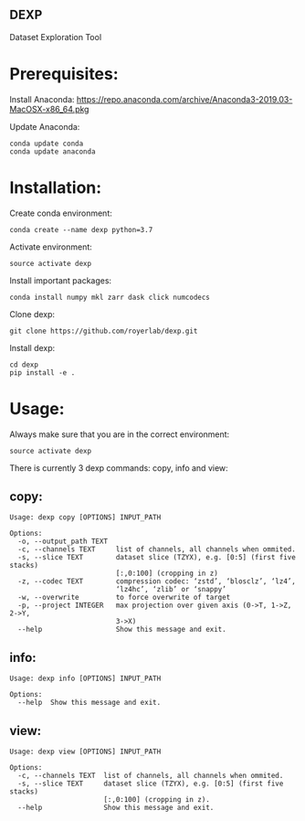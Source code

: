 ## DEXP
Dataset Exploration Tool


# Prerequisites:

Install Anaconda:
https://repo.anaconda.com/archive/Anaconda3-2019.03-MacOSX-x86_64.pkg

Update Anaconda:
```
conda update conda
conda update anaconda
```

# Installation:

Create conda environment:
```
conda create --name dexp python=3.7 
```

Activate environment:
```
source activate dexp
```

Install important packages:
```
conda install numpy mkl zarr dask click numcodecs
```

Clone dexp:
```
git clone https://github.com/royerlab/dexp.git
```

Install dexp:
```
cd dexp
pip install -e .
```

# Usage:

Always make sure that you are in the correct environment:
```
source activate dexp
```

There is currently 3 dexp commands: copy, info and view:

## copy:
```
Usage: dexp copy [OPTIONS] INPUT_PATH

Options:
  -o, --output_path TEXT
  -c, --channels TEXT     list of channels, all channels when ommited.
  -s, --slice TEXT        dataset slice (TZYX), e.g. [0:5] (first five stacks)
                          [:,0:100] (cropping in z)
  -z, --codec TEXT        compression codec: ‘zstd’, ‘blosclz’, ‘lz4’,
                          ‘lz4hc’, ‘zlib’ or ‘snappy’
  -w, --overwrite         to force overwrite of target
  -p, --project INTEGER   max projection over given axis (0->T, 1->Z, 2->Y,
                          3->X)
  --help                  Show this message and exit.
```

## info:
```
Usage: dexp info [OPTIONS] INPUT_PATH

Options:
  --help  Show this message and exit.
```

## view:
```
Usage: dexp view [OPTIONS] INPUT_PATH

Options:
  -c, --channels TEXT  list of channels, all channels when ommited.
  -s, --slice TEXT     dataset slice (TZYX), e.g. [0:5] (first five stacks)
                       [:,0:100] (cropping in z).
  --help               Show this message and exit.
```


